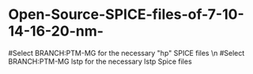 # Open-Source-SPICE-files-of-7-10-14-16-20-nm-
#Select BRANCH:PTM-MG for the necessary "hp" SPICE files
\n #Select BRANCH:PTM-MG lstp for the necessary lstp Spice files

